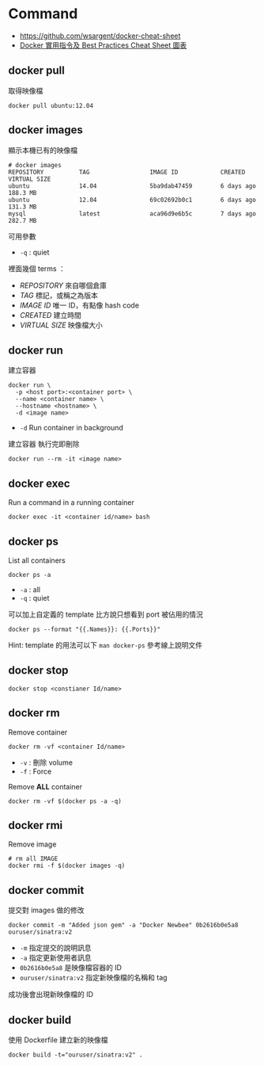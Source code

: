 # Command

* https://github.com/wsargent/docker-cheat-sheet
* [Docker 實用指令及 Best Practices Cheat Sheet 圖表](https://blog.wu-boy.com/2016/03/docker-commands-and-best-practices-cheat-sheet/)

## docker pull

取得映像檔

    docker pull ubuntu:12.04

## docker images

顯示本機已有的映像檔

    # docker images
    REPOSITORY          TAG                 IMAGE ID            CREATED             VIRTUAL SIZE
    ubuntu              14.04               5ba9dab47459        6 days ago          188.3 MB
    ubuntu              12.04               69c02692b0c1        6 days ago          131.3 MB
    mysql               latest              aca96d9e6b5c        7 days ago          282.7 MB

可用參數

* `-q` : quiet

裡面幾個 terms ：

* *REPOSITORY* 來自哪個倉庫
* *TAG* 標記，或稱之為版本
* *IMAGE ID* 唯一 ID，有點像 hash code
* *CREATED* 建立時間
* *VIRTUAL SIZE* 映像檔大小

## docker run

建立容器

    docker run \
      -p <host port>:<container port> \
      --name <container name> \
      --hostname <hostname> \
      -d <image name>

* `-d` Run container in background

建立容器 執行完即刪除

    docker run --rm -it <image name>

## docker exec

Run a command in a running container

    docker exec -it <container id/name> bash

## docker ps

List all containers

    docker ps -a

* `-a` : all
* `-q` : quiet

可以加上自定義的 template 比方說只想看到 port 被佔用的情況

    docker ps --format "{{.Names}}: {{.Ports}}"

Hint: template 的用法可以下 `man docker-ps` 參考線上說明文件

## docker stop

    docker stop <constianer Id/name>

## docker rm

Remove container

    docker rm -vf <container Id/name>

* `-v` : 刪除 volume
* `-f` : Force

Remove **ALL** container

    docker rm -vf $(docker ps -a -q)

## docker rmi

Remove image

    # rm all IMAGE
    docker rmi -f $(docker images -q)

## docker commit

提交對 images 做的修改

    docker commit -m "Added json gem" -a "Docker Newbee" 0b2616b0e5a8 ouruser/sinatra:v2

* `-m` 指定提交的說明訊息
* `-a` 指定更新使用者訊息
* `0b2616b0e5a8` 是映像檔容器的 ID
* `ouruser/sinatra:v2` 指定新映像檔的名稱和 tag

成功後會出現新映像檔的 ID

## docker build

使用 Dockerfile 建立新的映像檔

    docker build -t="ouruser/sinatra:v2" .

